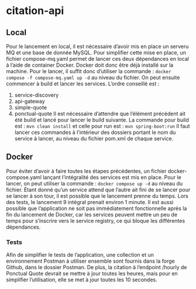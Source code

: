 # citation-api
## Local
Pour le lancement en local, il est nécessaire d’avoir mis en place un serveru MQ et une base de
donnée MySQL. Pour simplifier cette mise en place, un fichier compose-mq.yaml permet de lancer
ces deux dépendances en local à l’aide de container Docker. Docker doit donc être déjà installé sur
la machine. Pour le lancer, il suffit donc d’utiliser la commande :
```docker compose -f compose-mq.yaml up -d```
au niveau du fichier. On peut ensuite commencer à build et lancer les services. L’ordre conseillé
est :
1. service-discovery
2. api-gateway
3. simple-quote
4. ponctual-quote
Il est nécessaire d’attendre que l’élément précédent ait été build et lancé pour lancer le build
suivante. La commande pour build est :
```mvn clean install```
et celle pour run est :
```mvn spring-boot:run```
Il faut lancer ces commandes à l’intérieur des dossiers portant le nom du service à lancer, au niveau
du fichier pom.xml de chaque service.
## Docker
Pour éviter d’avoir à faire toutes les étapes précédentes, un fichier docker-compose.yaml lançant
l’intégralité des services est mis en place. Pour le lancer, on peut utiliser la commande :
```docker compose up -d```
au niveau du fichier. Étant donné qu’un service attend que l’autre ait fini de se lancer pour se
lancer à son tour, il est possible que le lancement prenne du temps. Lors des tests, le lancement
9
intégral prenait environ 1 minute. Il est aussi possible que l’application ne soit pas immédiatement
fonctionnelle après la fin du lancement de Docker, car les services peuvent mettre un peu de temps
pour s’inscrire vers le service registry, ce qui bloque les différentes dépendances.
### Tests
Afin de simplifier le tests de l’application, une collection et un environnement Postman à utiliser
ensemble sont fournis dans la forge Github, dans le dossier Postman.
De plus, la citation à l’endpoint /hourly de Ponctual Quote devrait se mettre à jour toutes les
heures, mais pour en simplifier l’utilisation, elle se met à jour toutes les 10 secondes.